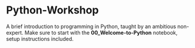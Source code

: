 # Python-Workshop
A brief introduction to programming in Python, taught by an ambitious non-expert. Make sure to start with the <b>00_Welcome-to-Python</b> notebook, setup instructions included.
